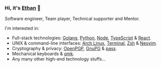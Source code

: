 ### Hi, it's [Ethan](https://ethanify.me) 👋

Software engineer, Team player, Technical supporter and Mentor.

I'm interested in:

- Full-stack technologies: [Golang](https://golang.org), [Python](https://www.python.org), 
  [Node](https://nodejs.org), [TypeScript](https://www.typescriptlang.org/) & [React](https://reactjs.org).
- UNIX & command-line interfaces: [Arch Linux](archlinux.org), [Terminal](https://github.com/thestinger/termite),
  [Zsh](https://www.zsh.org) & [Neovim](https://neovim.io).
- Cryptography & privacy: [OpenPGP](https://www.openpgp.org), [GnuPG](https://gnupg.org) &
  [pass](https://www.passwordstore.org).
- Mechanical keyboards & [qmk](https://qmk.fm).
- Any many other high-end technology stuffs...

